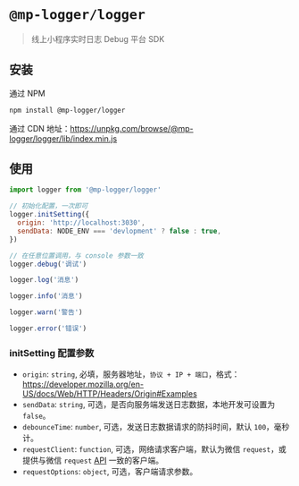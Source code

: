 # `@mp-logger/logger`

> 线上小程序实时日志 Debug 平台 SDK

## 安装

通过 NPM

```bash
npm install @mp-logger/logger
```

通过 CDN 地址：https://unpkg.com/browse/@mp-logger/logger/lib/index.min.js

## 使用

```javascript
import logger from '@mp-logger/logger'

// 初始化配置，一次即可
logger.initSetting({
  origin: 'http://localhost:3030',
  sendData: NODE_ENV === 'devlopment' ? false : true,
})

// 在任意位置调用，与 console 参数一致
logger.debug('调试')

logger.log('消息')

logger.info('消息')

logger.warn('警告')

logger.error('错误')
```

### initSetting 配置参数

- `origin`: `string`, 必填，服务器地址，`协议 + IP + 端口`，格式：https://developer.mozilla.org/en-US/docs/Web/HTTP/Headers/Origin#Examples
- `sendData`: `string`, 可选，是否向服务端发送日志数据，本地开发可设置为 `false`。
- `debounceTime`: `number`, 可选，发送日志数据请求的防抖时间，默认 `100`，毫秒计。
- `requestClient`: `function`, 可选，网络请求客户端，默认为微信 `request`，或提供与微信 `request` [API](https://developers.weixin.qq.com/miniprogram/dev/api/network/request/wx.request.html) 一致的客户端。
- `requestOptions`: `object`, 可选，客户端请求参数。

